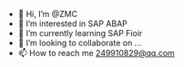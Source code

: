 - 👋 Hi, I’m @ZMC
- 👀 I’m interested in SAP ABAP
- 🌱 I’m currently learning SAP Fioir
- 💞️ I’m looking to collaborate on ...
- 📫 How to reach me 249910829@qq.com

<!---
HIJiaChun/HIJiaChun is a ✨ special ✨ repository because its `README.md` (this file) appears on your GitHub profile.
You can click the Preview link to take a look at your changes.
--->
